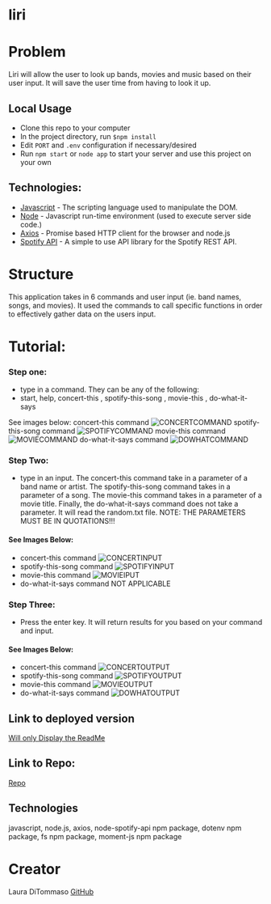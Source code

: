 # liri

# Problem 
Liri will allow the user to look up bands, movies and music based on their user input. It will save the user time from having to look it up. 

## Local Usage
* Clone this repo to your computer
* In the project directory, run `$npm install`
* Edit `PORT` and `.env` configuration if necessary/desired 
* Run `npm start` or `node app` to start your server and use this project on your own

## Technologies: 
* [Javascript](https://www.javascript.com/) - The scripting language used to manipulate the DOM. 
* [Node](https://nodejs.org/en) - Javascript run-time environment (used to execute server side code.)
* [Axios](https://www.npmjs.com/package/axios) - Promise based HTTP client for the browser and node.js
* [Spotify API](https://www.npmjs.com/package/node-spotify-api) - A simple to use API library for the Spotify REST API.


# Structure

This application takes in 6 commands and user input (ie. band names, songs, and movies). It used the commands to call specific functions in order to effectively gather data on the users input. 

# Tutorial: 

### Step one: 
* type in a command. They can be any of the following: 
* start, help, concert-this , spotify-this-song , movie-this , do-what-it-says 

See images below: 
concert-this command 
![CONCERTCOMMAND](./images/concertcommand.png)
spotify-this-song command 
![SPOTIFYCOMMAND](./images/spotifycommand.png)
movie-this command 
![MOVIECOMMAND](./images/moviethis.png)
do-what-it-says command
![DOWHATCOMMAND](./liri/blob/master/images/dowhatcommand.png)

### Step Two: 
* type in an input. The concert-this command take in a parameter of a band name or artist. The spotify-this-song  command takes in a parameter of a song. The movie-this command takes in a parameter of a movie title. Finally, the do-what-it-says command does not take a parameter. It will read the random.txt file. NOTE: THE PARAMETERS MUST BE IN QUOTATIONS!!! 
#### See Images Below: 

* concert-this command 
![CONCERTINPUT](./images/concertthisoutput.png)
* spotify-this-song command 
![SPOTIFYINPUT](./images/spotifyparam.png)
* movie-this command 
![MOVIEIPUT](./images/movie%20command.png)
* do-what-it-says command
NOT APPLICABLE 

### Step Three: 
* Press the enter key. It will return results for you based on your command and input. 
#### See Images Below: 
* concert-this command 
![CONCERTOUTPUT](./images/concertthisoutput.png)
* spotify-this-song command 
![SPOTIFYOUTPUT](./images/spotifyoutput.png)
* movie-this command 
![MOVIEOUTPUT](./images/movieoutput.png)
* do-what-it-says command
![DOWHATOUTPUT](./images/dowhatoutput.png)


## Link to deployed version 
[Will only Display the ReadMe](https://lmd808.github.io/liri/)

## Link to Repo: 
[Repo](https://github.com/lmd808/liri) 

## Technologies 
javascript, node.js, axios, node-spotify-api npm package, dotenv npm package, fs npm package, moment-js npm package 



# Creator
Laura DiTommaso [GitHub](https://github.com/lmd808)

